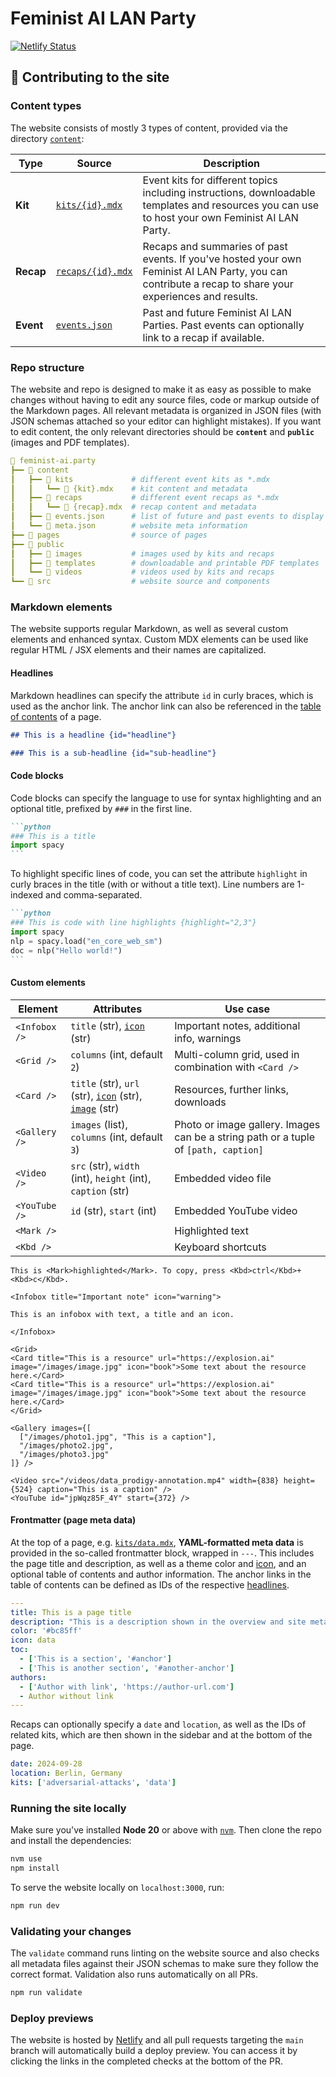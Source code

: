 # Feminist AI LAN Party

[![Netlify Status](https://api.netlify.com/api/v1/badges/83f2eb8b-6420-440a-ad54-1b1eb0988cff/deploy-status)](https://app.netlify.com/sites/feminist-ai/deploys)

## 💛 Contributing to the site

### Content types

The website consists of mostly 3 types of content, provided via the directory [`content`](content):

| Type | Source | Description |
| --- | --- | --- |
| **Kit** | [`kits/{id}.mdx`](content/kits) | Event kits for different topics including instructions, downloadable templates and resources you can use to host your own Feminist AI LAN Party. |
| **Recap** | [`recaps/{id}.mdx`](content/recaps) | Recaps and summaries of past events. If you've hosted your own Feminist AI LAN Party, you can contribute a recap to share your experiences and results. |
| **Event** | [`events.json`](content/events.json) | Past and future Feminist AI LAN Parties. Past events can optionally link to a recap if available. |

### Repo structure

The website and repo is designed to make it as easy as possible to make changes without having to edit any source files, code or markup outside of the Markdown pages. All relevant metadata is organized in JSON files (with JSON schemas attached so your editor can highlight mistakes). If you want to edit content, the only relevant directories should be **`content`** and **`public`** (images and PDF templates).

```yaml
📂 feminist-ai.party
┣━━ 📂 content
┃   ┣━━ 📂 kits             # different event kits as *.mdx
┃   ┃   ┗━━ 📄 {kit}.mdx    # kit content and metadata
┃   ┣━━ 📂 recaps           # different event recaps as *.mdx
┃   ┃   ┗━━ 📄 {recap}.mdx  # recap content and metadata
┃   ┣━━ 📄 events.json      # list of future and past events to display
┃   ┗━━ 📄 meta.json        # website meta information
┣━━ 📂 pages                # source of pages
┣━━ 📂 public
┃   ┣━━ 📂 images           # images used by kits and recaps
┃   ┣━━ 📂 templates        # downloadable and printable PDF templates
┃   ┗━━ 📂 videos           # videos used by kits and recaps
┗━━ 📂 src                  # website source and components
```

### Markdown elements

The website supports regular Markdown, as well as several custom elements and enhanced syntax. Custom MDX elements can be used like regular HTML / JSX elements and their names are capitalized.

#### Headlines

Markdown headlines can specify the attribute `id` in curly braces, which is used as the anchor link. The anchor link can also be referenced in the [table of contents](#frontmatter-page-meta-data) of a page.

```markdown
## This is a headline {id="headline"}

### This is a sub-headline {id="sub-headline"}
```

#### Code blocks

Code blocks can specify the language to use for syntax highlighting and an optional title, prefixed by `###` in the first line.

````markdown
```python
### This is a title
import spacy
```
````

To highlight specific lines of code, you can set the attribute `highlight` in curly braces in the title (with or without a title text). Line numbers are 1-indexed and comma-separated.

````markdown
```python
### This is code with line highlights {highlight="2,3"}
import spacy
nlp = spacy.load("en_core_web_sm")
doc = nlp("Hello world!")
```
````

#### Custom elements

| Element | Attributes | Use case |
| --- | --- | --- |
| `<Infobox />` | `title` (str), [`icon`](src/images/icons) (str) | Important notes, additional info, warnings |
| `<Grid />` | `columns` (int, default `2`) | Multi-column grid, used in combination with `<Card />` |
| `<Card />` | `title` (str), `url` (str), [`icon`](src/images/icons) (str), [`image`](public/images) (str) | Resources, further links, downloads |
| `<Gallery />` | `images` (list), `columns` (int, default `3`) | Photo or image gallery. Images can be a string path or a tuple of `[path, caption]` |
| `<Video />` | `src` (str), `width` (int), `height` (int), `caption` (str) | Embedded video file |
| `<YouTube />` | `id` (str), `start` (int) | Embedded YouTube video |
| `<Mark />` | | Highlighted text |
| `<Kbd />` | | Keyboard shortcuts |

```mdx
This is <Mark>highlighted</Mark>. To copy, press <Kbd>ctrl</Kbd>+<Kbd>c</Kbd>.

<Infobox title="Important note" icon="warning">

This is an infobox with text, a title and an icon.

</Infobox>

<Grid>
<Card title="This is a resource" url="https://explosion.ai" image="/images/image.jpg" icon="book">Some text about the resource here.</Card>
<Card title="This is a resource" url="https://explosion.ai" image="/images/image.jpg" icon="book">Some text about the resource here.</Card>
</Grid>

<Gallery images={[
  ["/images/photo1.jpg", "This is a caption"],
  "/images/photo2.jpg",
  "/images/photo3.jpg"
]} />

<Video src="/videos/data_prodigy-annotation.mp4" width={838} height={524} caption="This is a caption" />
<YouTube id="jpWqz85F_4Y" start={372} />
```

#### Frontmatter (page meta data)

At the top of a page, e.g. [`kits/data.mdx`](content/kits/data.mdx), **YAML-formatted meta data** is provided in the so-called frontmatter block, wrapped in `---`. This includes the page title and description, as well as a theme color and [icon](src/images/icons), and an optional table of contents and author information. The anchor links in the table of contents can be defined as IDs of the respective [headlines](#headlines).

```yaml
---
title: This is a page title
description: "This is a description shown in the overview and site meta."
color: '#bc85ff'
icon: data
toc:
  - ['This is a section', '#anchor']
  - ['This is another section', '#another-anchor']
authors:
  - ['Author with link', 'https://author-url.com']
  - Author without link
---
```

Recaps can optionally specify a `date` and `location`, as well as the IDs of related kits, which are then shown in the sidebar and at the bottom of the page.

```yaml
date: 2024-09-28
location: Berlin, Germany
kits: ['adversarial-attacks', 'data']
```


### Running the site locally

Make sure you've installed **Node 20** or above with [`nvm`](https://github.com/nvm-sh/nvm). Then clone the repo and install the dependencies:

```bash
nvm use
npm install
```

To serve the website locally on `localhost:3000`, run:

```bash
npm run dev
```

### Validating your changes

The `validate` command runs linting on the website source and also checks all metadata files against their JSON schemas to make sure they follow the correct format. Validation also runs automatically on all PRs.

```bash
npm run validate
```

### Deploy previews

The website is hosted by [Netlify](https://www.netlify.com/) and all pull requests targeting the `main` branch will automatically build a deploy preview. You can access it by clicking the links in the completed checks at the bottom of the PR.
